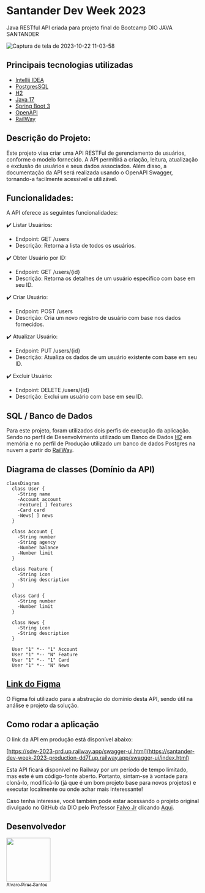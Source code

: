 # Santander Dev Week 2023

Java RESTful API criada para projeto final do Bootcamp DIO JAVA SANTANDER

![Captura de tela de 2023-10-22 11-03-58](https://github.com/alvaropires/santander-dev-week-2023/assets/94912998/1c074b0e-a983-483a-9934-fe4d7cea6986)


## Principais tecnologias utilizadas

- [Intellij IDEA](https://www.jetbrains.com/pt-br/idea/)
- [PostgresSQL](https://www.postgresql.org/)
- [H2](https://www.h2database.com/)
- [Java 17](https://www.java.com/pt-BR/)
- [Spring Boot 3](https://spring.io/)
- [OpenAPI](https://www.openapis.org/)
- [RailWay](https://railway.app/)

## Descrição do Projeto:

Este projeto visa criar uma API RESTFul de gerenciamento de usuários, conforme o modelo fornecido. A API permitirá a criação, leitura, atualização e exclusão de usuários e seus dados associados. Além disso, a documentação da API será realizada usando o OpenAPI Swagger, tornando-a facilmente acessível e utilizável.


## Funcionalidades:

A API oferece as seguintes funcionalidades:

✔️ Listar Usuários:

- Endpoint: GET /users
- Descrição: Retorna a lista de todos os usuários.

✔️ Obter Usuário por ID:

- Endpoint: GET /users/{id}
- Descrição: Retorna os detalhes de um usuário específico com base em seu ID.

✔️ Criar Usuário:

- Endpoint: POST /users
- Descrição: Cria um novo registro de usuário com base nos dados fornecidos.

✔️ Atualizar Usuário:

- Endpoint: PUT /users/{id}
- Descrição: Atualiza os dados de um usuário existente com base em seu ID.

✔️ Excluir Usuário:

- Endpoint: DELETE /users/{id}
- Descrição: Exclui um usuário com base em seu ID.


## SQL / Banco de Dados

Para este projeto, foram utilizados dois perfis de execução da aplicação. Sendo no perfil de Desenvolvimento utilizado um Banco de Dados [H2](https://www.h2database.com/) em memória e no perfil de Produção utilizado um banco de dados Postgres na nuvem a partir do [RailWay](https://railway.app/).



## Diagrama de classes (Domínio da API)

```mermaid
classDiagram
  class User {
    -String name
    -Account account
    -Feature[ ] features
    -Card card
    -News[ ] news
  }

  class Account {
    -String number
    -String agency
    -Number balance
    -Number limit
  }

  class Feature {
    -String icon
    -String description
  }

  class Card {
    -String number
    -Number limit
  }

  class News {
    -String icon
    -String description
  }

  User "1" *-- "1" Account
  User "1" *-- "N" Feature
  User "1" *-- "1" Card
  User "1" *-- "N" News
```

## [Link do Figma](https://www.figma.com/file/0ZsjwjsYlYd3timxqMWlbj/SANTANDER---Projeto-Web%2FMobile?type=design&node-id=1421-432&mode=design)

O Figma foi utilizado para a abstração do domínio desta API, sendo útil na análise e projeto da solução.

## Como rodar a aplicação

O link da API em produção está disponível abaixo:

[https://sdw-2023-prd.up.railway.app/swagger-ui.html](https://santander-dev-week-2023-production-dd7f.up.railway.app/swagger-ui/index.html)


Esta API ficará disponível no Railway por um período de tempo limitado, mas este é um código-fonte aberto. 
Portanto, sintam-se à vontade para cloná-lo, modificá-lo (já que é um bom projeto base para novos projetos) e executar localmente ou onde achar mais interessante!

Caso tenha interesse, você também pode estar acessando o projeto original divulgado no GitHub da DIO pelo Professor [Falvo Jr](https://github.com/falvojr) clicando [Aqui](https://github.com/digitalinnovationone/santander-dev-week-2023-api).

## Desenvolvedor

[<img src="https://avatars.githubusercontent.com/u/94912998?s=96&v=4" width=115><br><sub>Alvaro Pires Santos</sub>](https://github.com/alvaropires)

